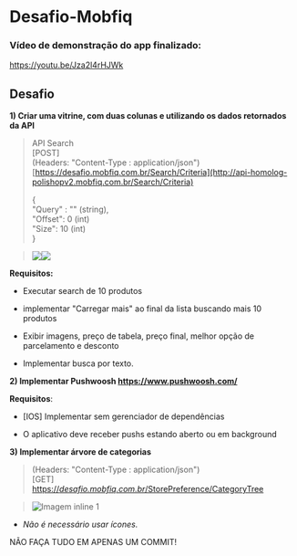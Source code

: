 # Desafio-Mobfiq

### Vídeo de demonstração do app finalizado:

https://youtu.be/Jza2l4rHJWk


## Desafio

**1) Criar uma vitrine, com duas colunas e utilizando os dados retornados da API**

> API Search\
> [POST]\
> (Headers: "Content-Type : application/json")\
> [https://desafio.mobfiq.com.br/Search/Criteria](http://api-homolog-polishopv2.mobfiq.com.br/Search/Criteria)
> 
> {\
> "Query" : "" (string),\
> "Offset": 0 (int)\
> "Size": 10 (int)\
> }

> ![](https://lh3.googleusercontent.com/rrBjhTW_6LA8VGhaxkD3fUi3Yb3RBrQVZAIGBtkMTd0W5QE0BV9W71sH6X1DrGlnzVDwO-KkYfHMQCVldNU8MsgKjOchm3quF7bOE_HSv6_KR8YSjDVyJr7fFFV37Va_ErF0_R11)![](https://lh6.googleusercontent.com/uxAeNytydNSgIkMb5aZPOB4csiNSOPLdfb4LTD0u5w4Gh9hh6NfVw4k2ZoOno1Z2w-c3jkenfo5fCTEdDPBnGVAI4vV8MP9YadlYSDh5x4_dR1yvHbo7plxFSZTm9dNwcg4ggAw_)

**Requisitos:**

-   Executar search de 10 produtos

-   implementar "Carregar mais" ao final da lista buscando mais 10 produtos

-   Exibir imagens, preço de tabela, preço final, melhor opção de parcelamento e desconto

-   Implementar busca por texto.

**2) Implementar Pushwoosh <https://www.pushwoosh.com/>**

**Requisitos**:

-   [IOS] Implementar sem gerenciador de dependências

-   O aplicativo deve receber pushs estando aberto ou em background

**3) Implementar árvore de categorias**

> (Headers: "Content-Type : application/json")\
> [GET]\
> [https://](http://api-homolog-polishopv2.mobfiq.com.br//StorePreference/CategoryTree)[*desafio.mobfiq.com.br*](http://api-homolog-polishopv2.mobfiq.com.br/Search/Criteria)[/StorePreference/CategoryTree](http://api-homolog-polishopv2.mobfiq.com.br//StorePreference/CategoryTree)

> ![Imagem inline 1](https://mail.google.com/mail/u/0/?ui=2&ik=0c61e40d83&view=fimg&th=15cc60b0ea7a24a3&attid=0.1&disp=emb&realattid=ii_15c8e3685c96508e&attbid=ANGjdJ8N1BS1QCfxPINqZzum3FWWDT9rnXQNUR_ldxrawSUIrTnkeM4fVUC6nLyRHvIwTOYm8lzdD9ElgAsk_Lx2h4nbSzT2QkailJOwr_TylEKDAl5WviHdXJcxGYM&sz=w382-h684&ats=1498593799560&rm=15cc60b0ea7a24a3&zw&atsh=1)

-   *Não é necessário usar ícones.*

NÃO FAÇA TUDO EM APENAS UM COMMIT!
